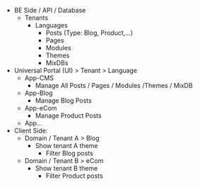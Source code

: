 - BE Side / API / Database
  - Tenants
    - Languages
      - Posts (Type: Blog, Product,...)
      - Pages
      - Modules
      - Themes
      - MixDBs
- Universal Portal (UI) > Tenant > Language
  - App-CMS
    - Manage All Posts / Pages / Modules /Themes / MixDB
  - App-Blog
    - Manage Blog Posts
  - App-eCom
    - Manage Product Posts
  - App...
- Client Side:
  - Domain / Tenant A > Blog
    - Show tenant A theme
      - Filter Blog posts
  - Domain / Tenant B > eCom
    - Show tenant B theme
      - Filter Product posts

